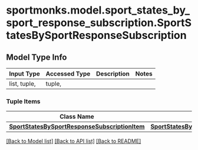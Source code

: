 # sportmonks.model.sport_states_by_sport_response_subscription.SportStatesBySportResponseSubscription

## Model Type Info
Input Type | Accessed Type | Description | Notes
------------ | ------------- | ------------- | -------------
list, tuple,  | tuple,  |  | 

### Tuple Items
Class Name | Input Type | Accessed Type | Description | Notes
------------- | ------------- | ------------- | ------------- | -------------
[**SportStatesBySportResponseSubscriptionItem**](SportStatesBySportResponseSubscriptionItem.md) | [**SportStatesBySportResponseSubscriptionItem**](SportStatesBySportResponseSubscriptionItem.md) | [**SportStatesBySportResponseSubscriptionItem**](SportStatesBySportResponseSubscriptionItem.md) |  | 

[[Back to Model list]](../../README.md#documentation-for-models) [[Back to API list]](../../README.md#documentation-for-api-endpoints) [[Back to README]](../../README.md)

